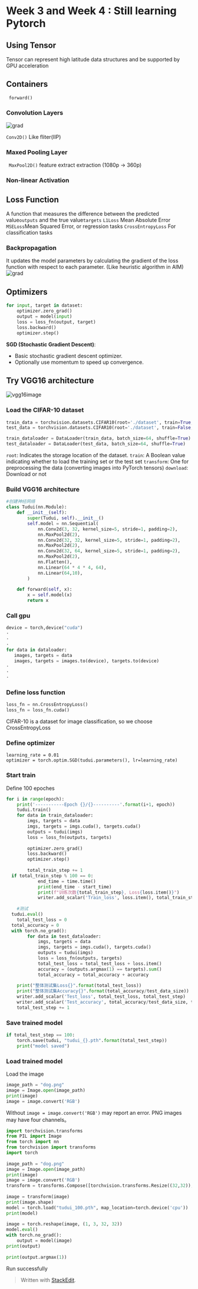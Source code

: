 # Week  3 and Week 4 : Still learning Pytorch
##  Using Tensor
Tensor can represent high latitude data structures and be supported by GPU acceleration
##  Containers
``` forward()```

###  Convolution Layers
![grad](./images/Conv2D-.png)

```Conv2D()```
Like fliter(IIP)

###  Maxed Pooling Layer
``` MaxPool2D()```
feature extract extraction   (1080p -> 360p)
###  Non-linear Activation

##  Loss Function 
A function that measures the difference between the predicted value```outputs``` and the true value```targets```
  ```L1Loss```  Mean Absolute Error
 ``` MSELoss```Mean Squared Error, or regression tasks
 ```CrossEntropyLoss```  For classification tasks

### Backpropagation
It updates the model parameters by calculating the gradient of the loss function with respect to each parameter. (Like heuristic algorithm in AIM)
![grad](./images/Grd.png)

##  Optimizers

```python
for input, target in dataset:
    optimizer.zero_grad()
    output = model(input)
    loss = loss_fn(output, target)
    loss.backward()
    optimizer.step()
```

**SGD (Stochastic Gradient Descent)**:
- Basic stochastic gradient descent optimizer.
- Optionally use momentum to speed up convergence.

##  Try VGG16 architecture
![vgg16image](./images/VGG16.jpg)

### Load the CIFAR-10 dataset 
```python
train_data = torchvision.datasets.CIFAR10(root='./dataset', train=True, transform = torchvision.transforms.ToTensor(), download=True)  
test_data = torchvision.datasets.CIFAR10(root='./dataset', train=False, transform = torchvision.transforms.ToTensor(), download=True)

train_dataloader = DataLoader(train_data, batch_size=64, shuffle=True)  
test_dataloader = DataLoader(test_data, batch_size=64, shuffle=True)
```

`root`: Indicates the storage location of the dataset.
`train`: A Boolean value indicating whether to load the training set or the test set
`transform`: One for preprocessing the data (converting images into PyTorch tensors)
`download`: Download or not 

###  Build VGG16 architecture
```python
#创建神经网络  
class Tudui(nn.Module):  
    def __init__(self):  
        super(Tudui, self).__init__()  
        self.model = nn.Sequential(  
            nn.Conv2d(3, 32, kernel_size=5, stride=1, padding=2),  
            nn.MaxPool2d(2),  
            nn.Conv2d(32, 32, kernel_size=5, stride=1, padding=2),  
            nn.MaxPool2d(2),  
            nn.Conv2d(32, 64, kernel_size=5, stride=1, padding=2),  
            nn.MaxPool2d(2),  
            nn.Flatten(),  
            nn.Linear(64 * 4 * 4, 64),  
            nn.Linear(64,10),  
        )  
  
    def forward(self, x):  
        x = self.model(x)  
        return x
```






###  Call gpu
 ``` python
device = torch,device("cuda")
·
·
·
for data in dataloader:
	images, targets = data
	images, targets = images.to(device), targets.to(device) 
·
·
· 
```

###  Define loss function
``` python
loss_fn = nn.CrossEntropyLoss()  
loss_fn = loss_fn.cuda()
```
CIFAR-10 is a dataset for image classification, so we choose CrossEntropyLoss

### Define optimizer
```
learning_rate = 0.01  
optimizer = torch.optim.SGD(tudui.parameters(), lr=learning_rate)
```


###  Start train
Define 100 epoches

```python
for i in range(epoch):  
    print('-----------Epoch {}/{}----------'.format(i+1, epoch))  
    tudui.train()  
    for data in train_dataloader:  
        imgs, targets = data  
        imgs, targets = imgs.cuda(), targets.cuda()  
        outputs = tudui(imgs)  
        loss = loss_fn(outputs, targets)  
  
        optimizer.zero_grad()  
        loss.backward()  
        optimizer.step()  
  
        total_train_step += 1  
  if total_train_step % 100 == 0:  
            end_time = time.time()  
            print(end_time - start_time)  
            print(f"训练次数{total_train_step}, Loss{loss.item()}")  
            writer.add_scalar('Train_loss', loss.item(), total_train_step)  
  
    #测试  
  tudui.eval()  
    total_test_loss = 0  
  total_accuracy = 0  
  with torch.no_grad():  
        for data in test_dataloader:  
            imgs, targets = data  
            imgs, targets = imgs.cuda(), targets.cuda()  
            outputs = tudui(imgs)  
            loss = loss_fn(outputs, targets)  
            total_test_loss = total_test_loss + loss.item()  
            accuracy = (outputs.argmax(1) == targets).sum()  
            total_accuracy = total_accuracy + accuracy  
  
    print("整体测试集Loss{}".format(total_test_loss))  
    print("整体测试集Accuracy{}".format(total_accuracy/test_data_size))  
    writer.add_scalar('Test_loss', total_test_loss, total_test_step)  
    writer.add_scalar('Test_accuracy', total_accuracy/test_data_size, total_test_step)  
    total_test_step += 1
```



###  Save trained model
``` python
if total_test_step == 100:  
    torch.save(tudui, "tudui_{}.pth".format(total_test_step))  
    print("model saved")
```

### Load trained model
Load the image 
``` python
image_path = "dog.png"  
image = Image.open(image_path)  
print(image)  
image = image.convert('RGB')
``` 
Without `image = image.convert('RGB')` may report an error. PNG images may have four channels。


```python
import torchvision.transforms  
from PIL import Image  
from torch import nn  
from torchvision import transforms  
import torch  
  
image_path = "dog.png"  
image = Image.open(image_path)  
print(image)  
image = image.convert('RGB')  
transform = transforms.Compose([torchvision.transforms.Resize((32,32)),torchvision.transforms.ToTensor()] )  
  
image = transform(image)  
print(image.shape)
model = torch.load("tudui_100.pth", map_location=torch.device('cpu'))  
print(model)  
  
image = torch.reshape(image, (1, 3, 32, 32))  
model.eval()  
with torch.no_grad():  
    output = model(image)  
print(output)  
  
print(output.argmax(1))
```


Run successfully







> Written with [StackEdit](https://stackedit.io/).
